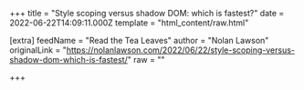 
+++
title = "Style scoping versus shadow DOM: which is fastest?"
date = 2022-06-22T14:09:11.000Z
template = "html_content/raw.html"

[extra]
feedName = "Read the Tea Leaves"
author = "Nolan Lawson"
originalLink = "https://nolanlawson.com/2022/06/22/style-scoping-versus-shadow-dom-which-is-fastest/"
raw = ""

+++

